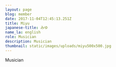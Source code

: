 ```yaml
---
layout: page
blog: member
date: 2017-11-04T12:45:13.251Z
title: Miyu
japanese-title: みゆ
name_la: english
role: Musician
description: Musician
thumbnail: static/images/uploads/miyu500x500.jpg
---
```

Musician
